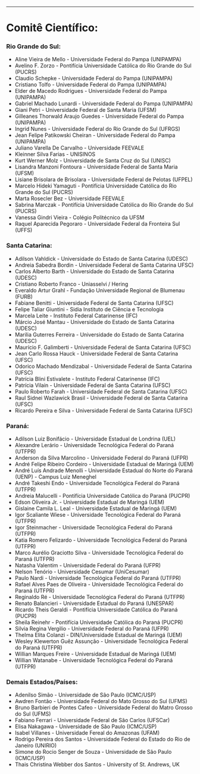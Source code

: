 ﻿---
layout: page-fullwidth
#meta_title: "Dúvidas? Entre em contato conosco"
subheadline: ""
#teaser: "Entre em contato conosco pelo e-mail #eres2020.Universidade Estadual de Maringá (UEM)@gmail.com"
permalink: "/comite_cientifico/"
header:
  image_fullwidth: banner_eres2021.png
---


<hr>

<h1>Comitê Científico:</h1>

<h3>Rio Grande do Sul:</h3>

<ul>
<li> Aline Vieira de Mello - Universidade Federal do Pampa (UNIPAMPA) </li>
<li> Avelino F. Zorzo - Pontifícia Universidade Católica do Rio Grande do Sul (PUCRS) </li>
<li> Claudio Schepke - Universidade Federal do Pampa (UNIPAMPA) </li>
<li> Cristiano Tolfo - Universidade Federal do Pampa (UNIPAMPA) </li>
<li> Elder de Macedo Rodrigues - Universidade Federal do Pampa (UNIPAMPA) </li>
<li> Gabriel Machado Lunardi - Universidade Federal do Pampa (UNIPAMPA) </li>
<li> Giani Petri - Universidade Federal de Santa Maria (UFSM) </li>
<li> Gilleanes Thorwald Araujo Guedes - Universidade Federal do Pampa (UNIPAMPA) </li> 					
<li> Ingrid Nunes - Universidade Federal do Rio Grande do Sul (UFRGS) </li>
<li> Jean Felipe Patikowski Cheiran - Universidade Federal do Pampa (UNIPAMPA) </li>
<li> Juliano Varella De Carvalho - Universidade FEEVALE </li>
<li> Kleinner Silva Farias - UNISINOS </li>
<li> Kurt Werner Molz - Universidade de Santa Cruz do Sul (UNISC) </li>
<li> Lisandra Manzoni Fontoura  - Universidade Federal de Santa Maria (UFSM) </li>
<li> Lisiane Brisolara de Brisolara - Universidade Federal de Pelotas (UFPEL) </li>
<!--<li> Maicon Bernardino da Silveira - Universidade Federal do Pampa (UNIPAMPA) </li>-->
<li> Marcelo Hideki Yamaguti - Pontifícia Universidade Católica do Rio Grande do Sul (PUCRS) </li>
<li> Marta Rosecler Bez - Universidade FEEVALE </li>
<li> Sabrina Marczak - Pontifícia Universidade Católica do Rio Grande do Sul (PUCRS) </li>
<li> Vanessa Gindri Vieira - Colégio Politécnico da UFSM </li>
<li> Raquel Aparecida Pegoraro - Universidade Federal da Fronteira Sul (UFFS) </li>
</ul>

<h3>Santa Catarina:</h3>

<ul>
<li> Adilson Vahldick - Universidade do Estado de Santa Catarina (UDESC)</li>
<li> Andreia Sabedra Bordin - Universidade Federal de Santa Catarina UFSC) </li><!--?-->
<li> Carlos Alberto Barth - Universidade do Estado de Santa Catarina (UDESC) </li>
<li> Cristiano Roberto Franco - Uniasselvi / Hering </li>
<li> Everaldo Artur Grahl - Fundação Universidade Regional de Blumenau (FURB) </li>
<li> Fabiane Benitti - Universidade Federal de Santa Catarina (UFSC) </li><!--?-->
<li> Felipe Taliar Giuntini - Sidia Instituto de Ciência e Tecnologia </li>
<!--<li> Fernando dos Santos - Universidade do Estado de Santa Catarina (UDESC) -->
<li> Marcela Leite - Instituto Federal Catarinense (IFC) </li>
<li> Márcio José Mantau - Universidade do Estado de Santa Catarina (UDESC) </li>
<li> Marilia Guterres Ferreira - Universidade do Estado de Santa Catarina (UDESC) </li>
<li> Maurício F. Galimberti - Universidade Federal de Santa Catarina (UFSC) </li><!--?-->
<li> Jean Carlo Rossa Hauck - Universidade Federal de Santa Catarina (UFSC) </li>
<li> Odorico Machado Mendizabal - Universidade Federal de Santa Catarina (UFSC) </li><!--?-->
<!--<li> Pablo Schoeffel - Universidade do Estado de Santa Catarina (UDESC)</li>-->
<li> Patrícia Blini Estivalete - Instituto Federal Catarinense (IFC) </li>
<li> Patrícia Vilain - Universidade Federal de Santa Catarina (UFSC) </li><!--?-->
<li> Paulo Roberto Farah - Universidade Federal de Santa Catarina (UFSC) </li>
<li> Raul Sidnei Wazlawick Brasil - Universidade Federal de Santa Catarina (UFSC) </li><!--?-->
<li> Ricardo Pereira e Silva - Universidade Federal de Santa Catarina (UFSC) </li><!--?-->
</ul>


<h3>Paraná:</h3>

<ul>
<li> Adilson Luiz Bonifácio - Universidade Estadual de Londrina (UEL) </li>
<li> Alexandre Lerário - Universidade Tecnológica Federal do Paraná (UTFPR)</li>
<li> Anderson da Silva Marcolino - Universidade Federal do Paraná (UFPR) </li>
<li> André Felipe Ribeiro Cordeiro - Universidade Estadual de Maringá (UEM) </li>
<li> André Luís Andrade Menolli - Universidade Estadual do Norte do Paraná (UENP) - Campus Luiz Meneghel </li>
<li> André Takeshi Endo - Universidade Tecnológica Federal do Paraná (UTFPR) </li>
<li> Andreia Malucelli - Pontifícia Universidade Católica do Paraná (PUCPR) </li>
<li> Edson Oliveira Jr. - Universidade Estadual de Maringá (UEM) </li>
<li> Gislaine Camila L. Leal - Universidade Estadual de Maringá (UEM) </li>
<li> Igor Scaliante Wiese - Universidade Tecnológica Federal do Paraná (UTFPR) </li>
<li> Igor Steinmacher - Universidade Tecnológica Federal do Paraná (UTFPR) </li>
<li> Katia Romero Felizardo - Universidade Tecnológica Federal do Paraná (UTFPR) </li>
<li> Marco Aurélio Graciotto Silva - Universidade Tecnológica Federal do Paraná (UTFPR) </li>
<li> Natasha Valentim - Universidade Federal do Paraná (UFPR) </li>
<li> Nelson Tenório - Universidade Cesumar (UniCesumar) </li>
<li> Paulo Nardi - Universidade Tecnológica Federal do Paraná (UTFPR) </li>
<li> Rafael Alves Paes de Oliveira - Universidade Tecnológica Federal do Paraná (UTFPR) </li>
<li> Reginaldo Ré - Universidade Tecnológica Federal do Paraná (UTFPR) </li>
<li> Renato Balancieri - Universidade Estadual do Paraná (UNESPAR) </li>
<li> Ricardo Theis Geraldi - Pontifícia Universidade Católica do Paraná (PUCPR) </li>
<li> Sheila Reinehr - Pontifícia Universidade Católica do Paraná (PUCPR) </li>
<li> Silvia Regina Vergilio - Universidade Federal do Paraná (UFPR) </li>
<li> Thelma Elita Colanzi - DIN/Universidade Estadual de Maringá (UEM) </li>
<li> Wesley Klewerton Guêz Assunção - Universidade Tecnológica Federal do Paraná (UTFPR) </li>
<li> Willian Marques Freire - Universidade Estadual de Maringá (UEM) </li>
<li> Willian Watanabe - Universidade Tecnológica Federal do Paraná (UTFPR) </li>
</ul>


<h3>Demais Estados/Países:</h3>

<ul>
<li> Adenilso Simão - Universidade de São Paulo (ICMC/USP)</li>
<li> Awdren Fontão -  Universidade Federal do Mato Grosso do Sul (UFMS)</li>
<li> Bruno Barbieri de Pontes Cafeo - Universidade Federal do Matro Grosso do Sul (UFMS)</li>
<li> Fabiano Ferrari - Universidade Federal de São Carlos (UFSCar) </li>
<li> Elisa Nakagawa - Universidade de São Paulo (ICMC/USP)</li>					
<li> Isabel Villanes - Universidade Fereal do Amazonas (UFAM)</li>
<li> Rodrigo Pereira dos Santos - Universidade Federal do Estado do Rio de Janeiro (UNIRIO) </li>
<li> Simone do Rocio Senger de Souza - Universidade de São Paulo (ICMC/USP) </li>
<li> Thais Christina Webber dos Santos - University of St. Andrews, UK </li>
</ul>
